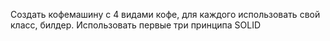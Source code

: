 Создать кофемашину с 4 видами кофе, для каждого использовать свой класс, билдер. Использовать первые три принципа SOLID

